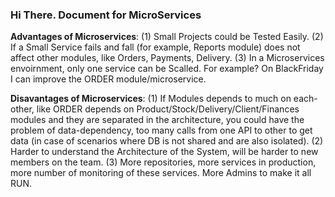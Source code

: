 ### Hi There. Document for MicroServices

**Advantages of Microservices**:
(1) Small Projects could be Tested Easily.
(2) If a Small Service fails and fall (for example, Reports module) does not affect other modules, like Orders, Payments, Delivery.
(3) In a Microservices envoirnment, only one service can be Scalled. For example? On BlackFriday I can improve the ORDER module/microservice.

**Disavantages of Microservices**:
(1) If Modules depends to much on each-other, like ORDER depends on Product/Stock/Delivery/Client/Finances modules and they are separated in the architecture, you could have the problem of data-dependency, too many calls from one API to other to get data (in case of scenarios where DB is not shared and are also isolated).
(2) Harder to understand the Architecture of the System, will be harder to new members on the team.
(3) More repositories, more services in production, more number of monitoring of these services. More Admins to make it all RUN.